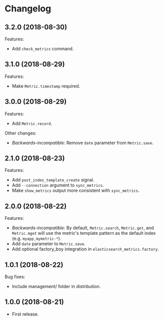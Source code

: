 # Changelog

## 3.2.0 (2018-08-30)

Features:

* Add `check_metrics` command.

## 3.1.0 (2018-08-29)

Features:

* Make `Metric.timestamp` required.

## 3.0.0 (2018-08-29)

Features:

* Add `Metric.record`.

Other changes:

* *Backwards-incompatible*: Remove `date` parameter from `Metric.save`.

## 2.1.0 (2018-08-23)

Features:

* Add `post_index_template_create` signal.
* Add `--connection` argument to `sync_metrics`.
* Make `show_metrics` output more consistent with `sync_metrics`.

## 2.0.0 (2018-08-22)

Features:

* *Backwards-incompatible*: By default, `Metric.search`, `Metric.get`, and `Metric.mget` will use
    the metric's template pattern as the default index (e.g.  `myapp_mymetric-*`).
* Add `date` parameter to `Metric.save`.
* Add optional factory_boy integration in `elasticsearch_metrics.factory`.

## 1.0.1 (2018-08-22)

Bug fixes:

* Include management/ folder in distribution.

## 1.0.0 (2018-08-21)

* First release.
